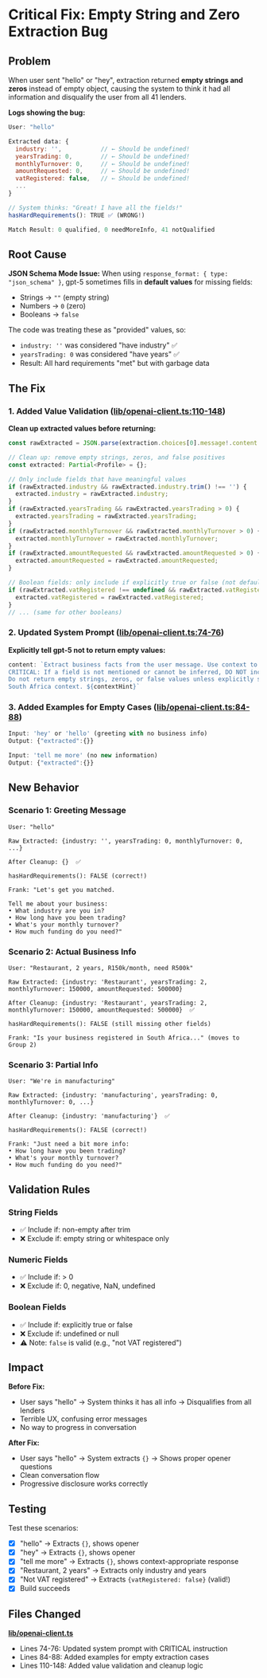 # Critical Fix: Empty String and Zero Extraction Bug

## Problem
When user sent "hello" or "hey", extraction returned **empty strings and zeros** instead of empty object, causing the system to think it had all information and disqualify the user from all 41 lenders.

**Logs showing the bug:**
```javascript
User: "hello"

Extracted data: {
  industry: '',           // ← Should be undefined!
  yearsTrading: 0,        // ← Should be undefined!
  monthlyTurnover: 0,     // ← Should be undefined!
  amountRequested: 0,     // ← Should be undefined!
  vatRegistered: false,   // ← Should be undefined!
  ...
}

// System thinks: "Great! I have all the fields!"
hasHardRequirements(): TRUE ✅ (WRONG!)

Match Result: 0 qualified, 0 needMoreInfo, 41 notQualified
```

## Root Cause

**JSON Schema Mode Issue:**
When using `response_format: { type: "json_schema" }`, gpt-5 sometimes fills in **default values** for missing fields:
- Strings → `""` (empty string)
- Numbers → `0` (zero)
- Booleans → `false`

The code was treating these as "provided" values, so:
- `industry: ''` was considered "have industry" ✅
- `yearsTrading: 0` was considered "have years" ✅
- Result: All hard requirements "met" but with garbage data

## The Fix

### 1. Added Value Validation ([lib/openai-client.ts:110-148](lib/openai-client.ts#L110-L148))

**Clean up extracted values before returning:**
```typescript
const rawExtracted = JSON.parse(extraction.choices[0].message!.content!).extracted;

// Clean up: remove empty strings, zeros, and false positives
const extracted: Partial<Profile> = {};

// Only include fields that have meaningful values
if (rawExtracted.industry && rawExtracted.industry.trim() !== '') {
  extracted.industry = rawExtracted.industry;
}
if (rawExtracted.yearsTrading && rawExtracted.yearsTrading > 0) {
  extracted.yearsTrading = rawExtracted.yearsTrading;
}
if (rawExtracted.monthlyTurnover && rawExtracted.monthlyTurnover > 0) {
  extracted.monthlyTurnover = rawExtracted.monthlyTurnover;
}
if (rawExtracted.amountRequested && rawExtracted.amountRequested > 0) {
  extracted.amountRequested = rawExtracted.amountRequested;
}

// Boolean fields: only include if explicitly true or false (not default)
if (rawExtracted.vatRegistered !== undefined && rawExtracted.vatRegistered !== null) {
  extracted.vatRegistered = rawExtracted.vatRegistered;
}
// ... (same for other booleans)
```

### 2. Updated System Prompt ([lib/openai-client.ts:74-76](lib/openai-client.ts#L74-L76))

**Explicitly tell gpt-5 not to return empty values:**
```typescript
content: `Extract business facts from the user message. Use context to infer unlabeled values.
CRITICAL: If a field is not mentioned or cannot be inferred, DO NOT include it in the output.
Do not return empty strings, zeros, or false values unless explicitly stated.
South Africa context. ${contextHint}`
```

### 3. Added Examples for Empty Cases ([lib/openai-client.ts:84-88](lib/openai-client.ts#L84-L88))

```typescript
Input: 'hey' or 'hello' (greeting with no business info)
Output: {"extracted":{}}

Input: 'tell me more' (no new information)
Output: {"extracted":{}}
```

## New Behavior

### Scenario 1: Greeting Message
```
User: "hello"

Raw Extracted: {industry: '', yearsTrading: 0, monthlyTurnover: 0, ...}

After Cleanup: {}  ✅

hasHardRequirements(): FALSE (correct!)

Frank: "Let's get you matched.

Tell me about your business:
• What industry are you in?
• How long have you been trading?
• What's your monthly turnover?
• How much funding do you need?"
```

### Scenario 2: Actual Business Info
```
User: "Restaurant, 2 years, R150k/month, need R500k"

Raw Extracted: {industry: 'Restaurant', yearsTrading: 2, monthlyTurnover: 150000, amountRequested: 500000}

After Cleanup: {industry: 'Restaurant', yearsTrading: 2, monthlyTurnover: 150000, amountRequested: 500000}  ✅

hasHardRequirements(): FALSE (still missing other fields)

Frank: "Is your business registered in South Africa..." (moves to Group 2)
```

### Scenario 3: Partial Info
```
User: "We're in manufacturing"

Raw Extracted: {industry: 'manufacturing', yearsTrading: 0, monthlyTurnover: 0, ...}

After Cleanup: {industry: 'manufacturing'}  ✅

hasHardRequirements(): FALSE (correct!)

Frank: "Just need a bit more info:
• How long have you been trading?
• What's your monthly turnover?
• How much funding do you need?"
```

## Validation Rules

### String Fields
- ✅ Include if: non-empty after trim
- ❌ Exclude if: empty string or whitespace only

### Numeric Fields
- ✅ Include if: > 0
- ❌ Exclude if: 0, negative, NaN, undefined

### Boolean Fields
- ✅ Include if: explicitly true or false
- ❌ Exclude if: undefined or null
- ⚠️ Note: `false` is valid (e.g., "not VAT registered")

## Impact

**Before Fix:**
- User says "hello" → System thinks it has all info → Disqualifies from all lenders
- Terrible UX, confusing error messages
- No way to progress in conversation

**After Fix:**
- User says "hello" → System extracts `{}` → Shows proper opener questions
- Clean conversation flow
- Progressive disclosure works correctly

## Testing

Test these scenarios:
- [x] "hello" → Extracts `{}`, shows opener
- [x] "hey" → Extracts `{}`, shows opener
- [x] "tell me more" → Extracts `{}`, shows context-appropriate response
- [x] "Restaurant, 2 years" → Extracts only industry and years
- [x] "Not VAT registered" → Extracts `{vatRegistered: false}` (valid!)
- [x] Build succeeds

## Files Changed

**[lib/openai-client.ts](lib/openai-client.ts)**
- Lines 74-76: Updated system prompt with CRITICAL instruction
- Lines 84-88: Added examples for empty extraction cases
- Lines 110-148: Added value validation and cleanup logic
